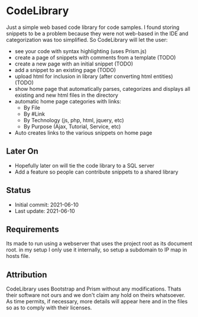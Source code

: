 # CodeLibrary

Just a simple web based code library for code samples. I found storing snippets
to be a problem because they were not web-based in the IDE and categorization was
too simplified. So CodeLibrary will let the user:
- see your code with syntax highlighting (uses Prism.js)
- create a page of snippets with comments from a template (TODO)
- create a new page with an initial snippet (TODO)
- add a snippet to an existing page (TODO)
- upload html for inclusion in library (after converting html entities) (TODO)
- show home page that automatically parses, categorizes and displays all existing and new html files in the directory
- automatic home page categories with links:
  - By File
  - By #Link
  - By Technology (js, php, html, jquery, etc)
  - By Purpose (Ajax, Tutorial, Service, etc)
- Auto creates links to the various snippets on home page  

## Later On
- Hopefully later on will tie the code library to a SQL server
- Add a feature so people can contribute snippets to a shared library 

## Status
- Initial commit: 2021-06-10
- Last update: 2021-06-10

## Requirements
Its made to run using a webserver that uses the project root as its document root.
in my setup I only use it internally, so setup a subdomain to IP map in hosts file.

## Attribution
CodeLibrary uses Bootstrap and Prism without any modifications. Thats their software not ours and we don't
claim any hold on theirs whatsoever. As time permits, if necessary, more details will appear here and in the files
so as to comply with their licenses.
